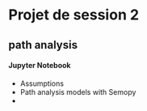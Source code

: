 # Projet de session 2

## path analysis

#### Jupyter Notebook 

- Assumptions
- Path analysis models with Semopy
- 
